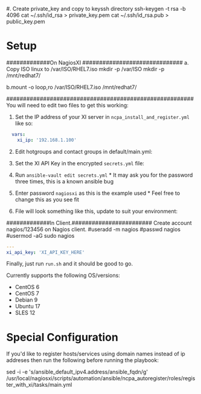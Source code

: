 #. Create private_key and copy to keyssh directory
ssh-keygen -t rsa -b 4096
cat ~/.ssh/id_rsa  > private_key.pem
cat ~/.ssh/id_rsa.pub > public_key.pem
# Setup
#############On NagiosXI ##############################
a. Copy ISO linux to /var/ISO/RHEL7.iso
 mkdir -p /var/ISO
 mkdir -p /mnt/redhat7/
 
b.mount -o loop,ro /var/ISO/RHEL7.iso /mnt/redhat7/

########################################################
You will need to edit two files to get this working:

1.  Set the IP address of your XI server in `ncpa_install_and_register.yml` like so:

```yml
  vars:
    xi_ip: '192.168.1.100'
```
2. Edit hotgroups and contact groups in default/main.yml:

3. Set the XI API Key in the encrypted `secrets.yml` file:

  1.  Run `ansible-vault edit secrets.yml`
    * It may ask you for the password three times, this is a known ansible bug
  2.  Enter password `nagiosxi` as this is the example used
    * Feel free to change this as you see fit
  3.  File will look something like this, update to suit your environment:
  
#############In Client.########################
Create account nagios/123456 on Nagios client.
#useradd -m nagios
#passwd nagios 
#usermod -aG sudo nagios

```yml
---
xi_api_key: 'XI_API_KEY_HERE'
```
Finally, just run `run.sh` and it should be good to go.

Currently supports the following OS/versions:

- CentOS 6
- CentOS 7
- Debian 9
- Ubuntu 17
- SLES 12

# Special Configuration

If you'd like to register hosts/services using domain names instead of ip addreses then run the following before running the playbook:

sed -i -e 's/ansible_default_ipv4.address/ansible_fqdn/g' /usr/local/nagiosxi/scripts/automation/ansible/ncpa_autoregister/roles/register_with_xi/tasks/main.yml
